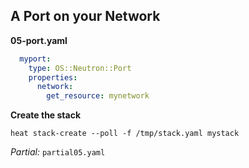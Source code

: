 ## A Port on your Network

**05-port.yaml**

```yaml
  myport:
    type: OS::Neutron::Port
    properties:
      network:
        get_resource: mynetwork
```

**Create the stack**

```
heat stack-create --poll -f /tmp/stack.yaml mystack
```

_Partial:_ `partial05.yaml`

<!--
Along with the network and subnet we need a virtual port to connect the
instance to. One could associate a floating IP with an instance directly, but
with a port you get to control the network for machines on multiple networks.
-->

